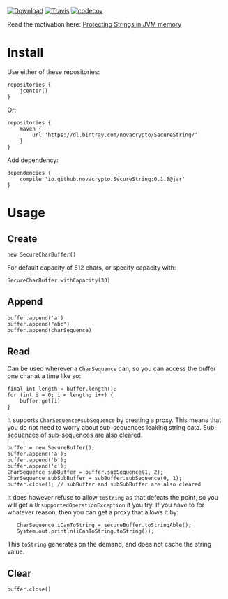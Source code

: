 [![Download](https://api.bintray.com/packages/novacrypto/SecureString/SecureString/images/download.svg)](https://bintray.com/novacrypto/SecureString/SecureString/_latestVersion) [![Travis](https://travis-ci.org/NovaCrypto/SecureString.svg?branch=master)](https://travis-ci.org/NovaCrypto/SecureString) [![codecov](https://codecov.io/gh/NovaCrypto/SecureString/branch/master/graph/badge.svg)](https://codecov.io/gh/NovaCrypto/SecureString)

Read the motivation here: [Protecting Strings in JVM memory](https://medium.com/@_west_on/protecting-strings-in-jvm-memory-84c365f8f01c)

# Install

Use either of these repositories:

```
repositories {
    jcenter()
}
```

Or:

```
repositories {
    maven {
        url 'https://dl.bintray.com/novacrypto/SecureString/'
    }
}
```

Add dependency:

```
dependencies {
    compile 'io.github.novacrypto:SecureString:0.1.8@jar'
}

```

# Usage
## Create

```
new SecureCharBuffer()
```

For default capacity of 512 chars, or specify capacity with:

```
SecureCharBuffer.withCapacity(30)
```

## Append

```
buffer.append('a')
buffer.append("abc")
buffer.append(charSequence)
```

## Read

Can be used wherever a `CharSequence` can, so you can access the buffer one char at a time like so:

```
final int length = buffer.length();
for (int i = 0; i < length; i++) {
    buffer.get(i)
}
```

It supports `CharSequence#subSequence` by creating a proxy. This means that you do not need to worry about sub-sequences leaking string data. Sub-sequences of sub-sequences are also cleared.

```
buffer = new SecureBuffer();
buffer.append('a');
buffer.append('b');
buffer.append('c');
CharSequence subBuffer = buffer.subSequence(1, 2);
CharSequence subSubBuffer = subBuffer.subSequence(0, 1);
buffer.close(); // subBuffer and subSubBuffer are also cleared
```

It does however refuse to allow `toString` as that defeats the point, so you will get a `UnsupportedOperationException` if you try. If you have to for whatever reason, then you can get a proxy that allows it by:

```
   CharSequence iCanToString = secureBuffer.toStringAble();
   System.out.println(iCanToString.toString());
```

This `toString` generates on the demand, and does not cache the string value.

## Clear

```
buffer.close()
```

